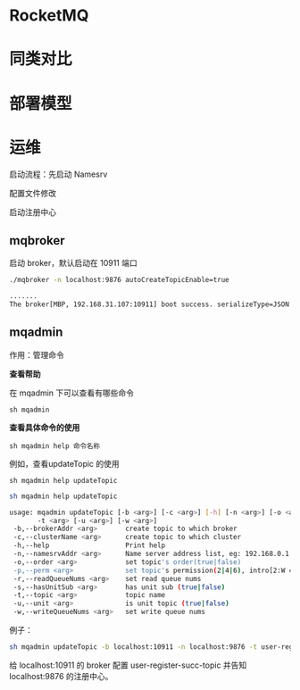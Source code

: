 # RocketMQ

# 同类对比

# 部署模型

# 运维

启动流程：先启动 Namesrv

配置文件修改

启动注册中心

## mqbroker

启动 broker，默认启动在 10911 端口

```bash
./mqbroker -n localhost:9876 autoCreateTopicEnable=true

.......
The broker[MBP, 192.168.31.107:10911] boot success. serializeType=JSON and name server is localhost:9876
```

## mqadmin

作用：管理命令

**查看帮助**

在 mqadmin 下可以查看有哪些命令

```sh mqadmin```

**查看具体命令的使用**

```sh mqadmin help 命令名称```

例如，查看updateTopic 的使用

```sh mqadmin help updateTopic```

```bash
sh mqadmin help updateTopic

usage: mqadmin updateTopic [-b <arg>] [-c <arg>] [-h] [-n <arg>] [-o <arg>] [-p <arg>] [-r <arg>] [-s <arg>]
       -t <arg> [-u <arg>] [-w <arg>]
 -b,--brokerAddr <arg>       create topic to which broker
 -c,--clusterName <arg>      create topic to which cluster
 -h,--help                   Print help
 -n,--namesrvAddr <arg>      Name server address list, eg: 192.168.0.1:9876;192.168.0.2:9876
 -o,--order <arg>            set topic's order(true|false)
 -p,--perm <arg>             set topic's permission(2|4|6), intro[2:W 4:R; 6:RW]
 -r,--readQueueNums <arg>    set read queue nums
 -s,--hasUnitSub <arg>       has unit sub (true|false)
 -t,--topic <arg>            topic name
 -u,--unit <arg>             is unit topic (true|false)
 -w,--writeQueueNums <arg>   set write queue nums
```

例子：

```bash
sh mqadmin updateTopic -b localhost:10911 -n localhost:9876 -t user-register-succ-topic
```

给 localhost:10911 的 broker 配置 user-register-succ-topic 并告知 localhost:9876 的注册中心。
